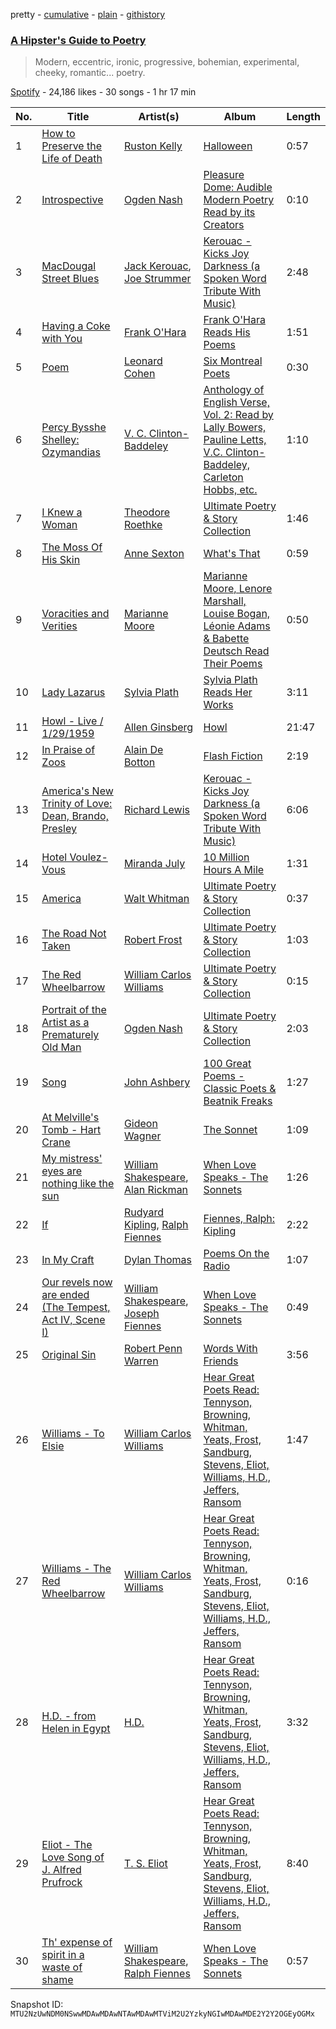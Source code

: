pretty - [cumulative](/playlists/cumulative/37i9dQZF1DX1DnmMwIpYQk.md) - [plain](/playlists/plain/37i9dQZF1DX1DnmMwIpYQk) - [githistory](https://github.githistory.xyz/mackorone/spotify-playlist-archive/blob/main/playlists/plain/37i9dQZF1DX1DnmMwIpYQk)

### [A Hipster's Guide to Poetry](https://open.spotify.com/playlist/37i9dQZF1DX1DnmMwIpYQk)

> Modern, eccentric, ironic, progressive, bohemian, experimental, cheeky, romantic..\. poetry.

[Spotify](https://open.spotify.com/user/spotify) - 24,186 likes - 30 songs - 1 hr 17 min

| No. | Title | Artist(s) | Album | Length |
|---|---|---|---|---|
| 1 | [How to Preserve the Life of Death](https://open.spotify.com/track/2AyLcrkpUtHp17DQ49Hd6l) | [Ruston Kelly](https://open.spotify.com/artist/5zuqnTZOeJzI0N0yQ7XA7I) | [Halloween](https://open.spotify.com/album/4uJalpj1pWkk5IFUAeO79B) | 0:57 |
| 2 | [Introspective](https://open.spotify.com/track/3cZJHQnJ79OAwJlZ13Rj1Y) | [Ogden Nash](https://open.spotify.com/artist/3PqJgc8sLclLqk5vdanQKM) | [Pleasure Dome: Audible Modern Poetry Read by its Creators](https://open.spotify.com/album/6TTA2pOc7mXC5Wp2BlZvea) | 0:10 |
| 3 | [MacDougal Street Blues](https://open.spotify.com/track/5A0sO5AYWTiAtsc7334DBD) | [Jack Kerouac](https://open.spotify.com/artist/6rkTjnYzrPQ4nQ0TAYIwBC), [Joe Strummer](https://open.spotify.com/artist/2A09V0kHlETOFfT8Hz8oba) | [Kerouac \- Kicks Joy Darkness \(a Spoken Word Tribute With Music\)](https://open.spotify.com/album/4sCtmS1d5NTfpxN2f6KM6D) | 2:48 |
| 4 | [Having a Coke with You](https://open.spotify.com/track/0WwOyPBZvV1dnCFYCbkmjx) | [Frank O'Hara](https://open.spotify.com/artist/2yTtS4nYqHeqMe4aBEnWCu) | [Frank O'Hara Reads His Poems](https://open.spotify.com/album/57B4diD9M9wgRTjoDu2jat) | 1:51 |
| 5 | [Poem](https://open.spotify.com/track/1qgEdIGSvBW1K6JGgrr9hA) | [Leonard Cohen](https://open.spotify.com/artist/5l8VQNuIg0turYE1VtM9zV) | [Six Montreal Poets](https://open.spotify.com/album/606opH371qZfRrsX012kTd) | 0:30 |
| 6 | [Percy Bysshe Shelley: Ozymandias](https://open.spotify.com/track/07EDfwaW1WZ6rmpUPIWWQ7) | [V\. C\. Clinton\-Baddeley](https://open.spotify.com/artist/7CpH6I1FnPQKFG9P1paNGH) | [Anthology of English Verse, Vol\. 2: Read by Lally Bowers, Pauline Letts, V.C\. Clinton\-Baddeley, Carleton Hobbs, etc.](https://open.spotify.com/album/6kfQIOpVOdGK6yk3KNZEPl) | 1:10 |
| 7 | [I Knew a Woman](https://open.spotify.com/track/2JTEiItWeBAahL4aCpDX4m) | [Theodore Roethke](https://open.spotify.com/artist/1e5WbaUaQQev157sQYMtNj) | [Ultimate Poetry & Story Collection](https://open.spotify.com/album/4PzG6lT4mtGlpdOfhquCyL) | 1:46 |
| 8 | [The Moss Of His Skin](https://open.spotify.com/track/6VCvN20CDxuYYR2csdkqGx) | [Anne Sexton](https://open.spotify.com/artist/5DhikSEoGt68Oyv6aNqB2Z) | [What's That](https://open.spotify.com/album/01MA5fgfEAgs0I8M1P9VTQ) | 0:59 |
| 9 | [Voracities and Verities](https://open.spotify.com/track/3YEJuXWFlYUUJa8knPYePB) | [Marianne Moore](https://open.spotify.com/artist/3iWWOeUP3tsTBiTny1Bdht) | [Marianne Moore, Lenore Marshall, Louise Bogan, Léonie Adams & Babette Deutsch Read Their Poems](https://open.spotify.com/album/4y8HSl0nl0LwoyUmst8ctg) | 0:50 |
| 10 | [Lady Lazarus](https://open.spotify.com/track/6zmX2IcW2Dbdf1QVMYiqEi) | [Sylvia Plath](https://open.spotify.com/artist/5GB29auUXws57GvYlKqjUk) | [Sylvia Plath Reads Her Works](https://open.spotify.com/album/59S2As7ZWD4iQX5eP9V5Vm) | 3:11 |
| 11 | [Howl \- Live / 1/29/1959](https://open.spotify.com/track/2sSHtceOBuK9y63ruNK9r0) | [Allen Ginsberg](https://open.spotify.com/artist/1yA9QiqL6p9Qo3nHFb8DkT) | [Howl](https://open.spotify.com/album/4JEramExhZXiMBphRns68o) | 21:47 |
| 12 | [In Praise of Zoos](https://open.spotify.com/track/3Rk3pt3leMozgktzFXZ78A) | [Alain De Botton](https://open.spotify.com/artist/4BQ7YbOZVgaRtYYn0fT3f2) | [Flash Fiction](https://open.spotify.com/album/0CTjZrZS20E7KHdtbRVhlA) | 2:19 |
| 13 | [America's New Trinity of Love: Dean, Brando, Presley](https://open.spotify.com/track/00S3Ha8T0sQnIusaj5zmMc) | [Richard Lewis](https://open.spotify.com/artist/2jGyU2e4Ge4dG6vszRG0WT) | [Kerouac \- Kicks Joy Darkness \(a Spoken Word Tribute With Music\)](https://open.spotify.com/album/4sCtmS1d5NTfpxN2f6KM6D) | 6:06 |
| 14 | [Hotel Voulez\-Vous](https://open.spotify.com/track/5dZMqndM9fR4wtIsjpuVeP) | [Miranda July](https://open.spotify.com/artist/33uNlMFWu64ecPg6ZaiYbr) | [10 Million Hours A Mile](https://open.spotify.com/album/2u3MFFNvn2xIXEfg8eSTyL) | 1:31 |
| 15 | [America](https://open.spotify.com/track/5GMisw5pStZnSB2K4i68HH) | [Walt Whitman](https://open.spotify.com/artist/5yEhcRNe6OGWvVP8DaRE7G) | [Ultimate Poetry & Story Collection](https://open.spotify.com/album/4PzG6lT4mtGlpdOfhquCyL) | 0:37 |
| 16 | [The Road Not Taken](https://open.spotify.com/track/1b4ysOi7JUhwAjiRvYZO2G) | [Robert Frost](https://open.spotify.com/artist/2zS12JIrOOKjV4MNYgREVW) | [Ultimate Poetry & Story Collection](https://open.spotify.com/album/4PzG6lT4mtGlpdOfhquCyL) | 1:03 |
| 17 | [The Red Wheelbarrow](https://open.spotify.com/track/2Fe7wUsRoKfAAhfGLyESC4) | [William Carlos Williams](https://open.spotify.com/artist/0CfIWtnGtdyFGbHrMMZ5uL) | [Ultimate Poetry & Story Collection](https://open.spotify.com/album/4PzG6lT4mtGlpdOfhquCyL) | 0:15 |
| 18 | [Portrait of the Artist as a Prematurely Old Man](https://open.spotify.com/track/1QqDdPFlhJVsyg0v3HN1QH) | [Ogden Nash](https://open.spotify.com/artist/3PqJgc8sLclLqk5vdanQKM) | [Ultimate Poetry & Story Collection](https://open.spotify.com/album/4PzG6lT4mtGlpdOfhquCyL) | 2:03 |
| 19 | [Song](https://open.spotify.com/track/4XwK3BXRHqryTsf8CmEEaX) | [John Ashbery](https://open.spotify.com/artist/6fGXCXrWZTTOnbhn7seFDm) | [100 Great Poems \- Classic Poets & Beatnik Freaks](https://open.spotify.com/album/2L6y5UovMqxFSVnC0sCRWo) | 1:27 |
| 20 | [At Melville's Tomb \- Hart Crane](https://open.spotify.com/track/2atUjR1ZGxr47ieGdfRq9d) | [Gideon Wagner](https://open.spotify.com/artist/4pSztHQeYcvamhq97bmaOD) | [The Sonnet](https://open.spotify.com/album/6OZ7kR6RE9PJj7IZ21u5I2) | 1:09 |
| 21 | [My mistress' eyes are nothing like the sun](https://open.spotify.com/track/1CUd9x2T7qD7vgQqbh1zxY) | [William Shakespeare](https://open.spotify.com/artist/0xZ9fVp0OnYjYPeX9Z3c8x), [Alan Rickman](https://open.spotify.com/artist/58HQ1Pad1k4hwlbAQ6uIc5) | [When Love Speaks \- The Sonnets](https://open.spotify.com/album/6rFEV2I2dniC138rzJkeMA) | 1:26 |
| 22 | [If](https://open.spotify.com/track/2xZpLP86l3a430BCNqDCXN) | [Rudyard Kipling](https://open.spotify.com/artist/5uNTrZ1JlKsnpTeFyKWPYO), [Ralph Fiennes](https://open.spotify.com/artist/3pZ60MK5NPuXtBVJx1OkbN) | [Fiennes, Ralph: Kipling](https://open.spotify.com/album/1UMRkrYSzqH3tH3yCauNOW) | 2:22 |
| 23 | [In My Craft](https://open.spotify.com/track/3xcLrGuE7ES79PG1fginA6) | [Dylan Thomas](https://open.spotify.com/artist/33PtzSjT25Ve4MwKu3xNff) | [Poems On the Radio](https://open.spotify.com/album/5XCCCTKYxu4Hxn7hSmQvEH) | 1:07 |
| 24 | [Our revels now are ended \(The Tempest, Act IV, Scene I\)](https://open.spotify.com/track/4HgdYVOWAdDA3ZghcDetFY) | [William Shakespeare](https://open.spotify.com/artist/0xZ9fVp0OnYjYPeX9Z3c8x), [Joseph Fiennes](https://open.spotify.com/artist/0GVi2Od3PYfaUItQn8br4K) | [When Love Speaks \- The Sonnets](https://open.spotify.com/album/6rFEV2I2dniC138rzJkeMA) | 0:49 |
| 25 | [Original Sin](https://open.spotify.com/track/0zAnJyIpTy6Ra3aDHBQg1u) | [Robert Penn Warren](https://open.spotify.com/artist/2Md4aNTWRbpKT3XVBOCC9N) | [Words With Friends](https://open.spotify.com/album/5991j4ztrA9eBxHNTPn9vx) | 3:56 |
| 26 | [Williams \- To Elsie](https://open.spotify.com/track/5pLTiVNGagft4aGXc19ZT7) | [William Carlos Williams](https://open.spotify.com/artist/0CfIWtnGtdyFGbHrMMZ5uL) | [Hear Great Poets Read: Tennyson, Browning, Whitman, Yeats, Frost, Sandburg, Stevens, Eliot, Williams, H.D., Jeffers, Ransom](https://open.spotify.com/album/5kUXAsszpSHNhLYQdOMR1M) | 1:47 |
| 27 | [Williams \- The Red Wheelbarrow](https://open.spotify.com/track/3vtwCpijOAGZ41pUd7ufnt) | [William Carlos Williams](https://open.spotify.com/artist/0CfIWtnGtdyFGbHrMMZ5uL) | [Hear Great Poets Read: Tennyson, Browning, Whitman, Yeats, Frost, Sandburg, Stevens, Eliot, Williams, H.D., Jeffers, Ransom](https://open.spotify.com/album/5kUXAsszpSHNhLYQdOMR1M) | 0:16 |
| 28 | [H.D\. \- from Helen in Egypt](https://open.spotify.com/track/7ecaMqi5gtgsN22c6PttrB) | [H.D.](https://open.spotify.com/artist/4fwzt2MvWIlhqKJiTD7KnS) | [Hear Great Poets Read: Tennyson, Browning, Whitman, Yeats, Frost, Sandburg, Stevens, Eliot, Williams, H.D., Jeffers, Ransom](https://open.spotify.com/album/5kUXAsszpSHNhLYQdOMR1M) | 3:32 |
| 29 | [Eliot \- The Love Song of J\. Alfred Prufrock](https://open.spotify.com/track/42flW23TYtOr2TTqmC6rZ2) | [T\. S\. Eliot](https://open.spotify.com/artist/3bDa6cxOSTdU4tkmFgNSpA) | [Hear Great Poets Read: Tennyson, Browning, Whitman, Yeats, Frost, Sandburg, Stevens, Eliot, Williams, H.D., Jeffers, Ransom](https://open.spotify.com/album/5kUXAsszpSHNhLYQdOMR1M) | 8:40 |
| 30 | [Th' expense of spirit in a waste of shame](https://open.spotify.com/track/6lFXsBvNIrmuXru3KOGfQR) | [William Shakespeare](https://open.spotify.com/artist/0xZ9fVp0OnYjYPeX9Z3c8x), [Ralph Fiennes](https://open.spotify.com/artist/3pZ60MK5NPuXtBVJx1OkbN) | [When Love Speaks \- The Sonnets](https://open.spotify.com/album/6rFEV2I2dniC138rzJkeMA) | 0:57 |

Snapshot ID: `MTU2NzUwNDM0NSwwMDAwMDAwNTAwMDAwMTViM2U2YzkyNGIwMDAwMDE2Y2Y2OGEyOGMx`